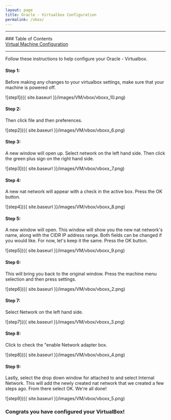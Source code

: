 ```yaml
---
layout: page
title: Oracle - Virtualbox Configuration
permalink: /vbox/
---
```

<hr>
### Table of Contents<br>
<a href="{{ site.baseurl }}/setup">Virtual Machine Configuration</a><br>
<hr>

Follow these instructions to help configure your Oracle - Virtualbox.

#### Step 1:
Before making any changes to your virtualbox settings, make sure that your machine is powered off.

![step1]({{ site.baseurl }}/images/VM/vbox/vboxx_10.png)<br>

#### Step 2:
Then click file and then preferences.
 
![step2]({{ site.baseurl }}/images/VM/vbox/vboxx_6.png)<br>

#### Step 3:
A new window will open up. Select network on the left hand side. Then click the green plus sign on the right hand side. 

![step3]({{ site.baseurl }}/images/VM/vbox/vboxx_7.png)<br>

#### Step 4:
A new nat network will appear with a check in the active box. Press the OK button. 

![step4]({{ site.baseurl }}/images/VM/vbox/vboxx_8.png)<br>

#### Step 5:
A new window will open. This window will show you the new nat network's name, along with the CIDR IP address range. Both fields can be changed if you would like. For now, let's keep it the same. Press the OK button.

![step5]({{ site.baseurl }}/images/VM/vbox/vboxx_9.png)<br>

#### Step 6:
This will bring you back to the original window. Press the machine menu selection and then press settings. 

![step6]({{ site.baseurl }}/images/VM/vbox/vboxx_2.png)<br>

#### Step 7:
Select Network on the left hand side. 

![step7]({{ site.baseurl }}/images/VM/vbox/vboxx_3.png)<br>

#### Step 8:
Click to check the "enable Network adapter box. 

![step8]({{ site.baseurl }}/images/VM/vbox/vboxx_4.png)<br>

#### Step 9:
Lastly, select the drop down window for attached to and select Internal Network. This will add the newly created nat network that we created a few steps ago. From there select OK. We're all done!

![step9]({{ site.baseurl }}/images/VM/vbox/vboxx_5.png)<br>

### Congrats you have configured your VirtualBox!
